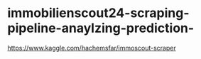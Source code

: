 # immobilienscout24-scraping-pipeline-anaylzing-prediction-


https://www.kaggle.com/hachemsfar/immoscout-scraper

